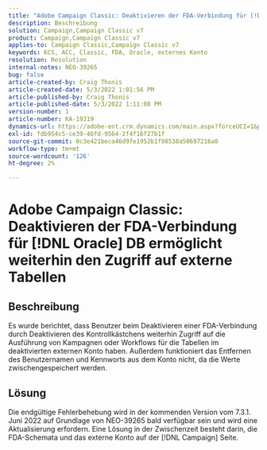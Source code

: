```yaml
---
title: "Adobe Campaign Classic: Deaktivieren der FDA-Verbindung für [!DNL Oracle] Die DB ermöglicht weiterhin den Zugriff auf externe Tabellen."
description: Beschreibung
solution: Campaign,Campaign Classic v7
product: Campaign,Campaign Classic v7
applies-to: Campaign Classic,Campaign Classic v7
keywords: KCS, ACC, Classic, FDA, Oracle, externes Konto
resolution: Resolution
internal-notes: NEO-39265
bug: false
article-created-by: Craig Thonis
article-created-date: 5/3/2022 1:01:56 PM
article-published-by: Craig Thonis
article-published-date: 5/3/2022 1:11:08 PM
version-number: 1
article-number: KA-19319
dynamics-url: https://adobe-ent.crm.dynamics.com/main.aspx?forceUCI=1&pagetype=entityrecord&etn=knowledgearticle&id=a9031e2f-e1ca-ec11-a7b5-6045bd00d995
exl-id: fdb954c5-ce39-46fd-9564-2f4f16f27b1f
source-git-commit: 0c3e421beca46d9fe1952b1f98538a50697216a0
workflow-type: tm+mt
source-wordcount: '126'
ht-degree: 2%

---
```


# Adobe Campaign Classic: Deaktivieren der FDA-Verbindung für [!DNL Oracle] DB ermöglicht weiterhin den Zugriff auf externe Tabellen

## Beschreibung


Es wurde berichtet, dass Benutzer beim Deaktivieren einer FDA-Verbindung durch Deaktivieren des Kontrollkästchens weiterhin Zugriff auf die Ausführung von Kampagnen oder Workflows für die Tabellen im deaktivierten externen Konto haben. Außerdem funktioniert das Entfernen des Benutzernamen und Kennworts aus dem Konto nicht, da die Werte zwischengespeichert werden.






## Lösung


Die endgültige Fehlerbehebung wird in der kommenden Version vom 7.3.1. Juni 2022 auf Grundlage von NEO-39265 bald verfügbar sein und wird eine Aktualisierung erfordern. Eine Lösung in der Zwischenzeit besteht darin, die FDA-Schemata und das externe Konto auf der [!DNL Campaign] Seite.
